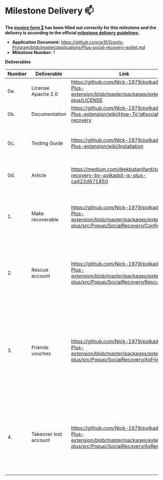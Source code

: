 # Milestone Delivery :mailbox:

**The [invoice form :pencil:](https://docs.google.com/forms/d/e/1FAIpQLSfmNYaoCgrxyhzgoKQ0ynQvnNRoTmgApz9NrMp-hd8mhIiO0A/viewform) has been filled out correctly for this milestone and the delivery is according to the official [milestone delivery guidelines](https://github.com/w3f/Grants-Program/blob/master/docs/milestone-deliverables-guidelines.md).**  

* **Application Document:** https://github.com/w3f/Grants-Program/blob/master/applications/Plus-social-recovery-wallet.md
* **Milestone Number:** 1


**Deliverables**

| Number | Deliverable | Link | Notes |
| ------------- | ------------- | ------------- |------------- |
| 0a. | License Apache 2.0 | https://github.com/Nick-1979/polkadot-Js-Plus-extension/blob/master/packages/extension-plus/LICENSE | 
| 0b. | Documentation | https://github.com/Nick-1979/polkadot-Js-Plus-extension/wiki/How-To's#social-recovery | Inline docs and wiki are available |
| 0c. | Testing Guide	| https://github.com/Nick-1979/polkadot-Js-Plus-extension/wiki/Installation |  Unit tests and testing on westend blockchain are available|
| 0d. | Article	| https://medium.com/@ekbatanifard/social-recovery-by-polkadot-js-plus-ca422d871850 | Social Recovery by Polkadot js Plus |
| 1. | Make recoverable	 | https://github.com/Nick-1979/polkadot-Js-Plus-extension/blob/master/packages/extension-plus/src/Popup/SocialRecovery/Configure.tsx | To make an account recoverable, remove recovery, and even close a recovery process | 
| 2.  | Rescue account	 | https://github.com/Nick-1979/polkadot-Js-Plus-extension/blob/master/packages/extension-plus/src/Popup/SocialRecovery/Rescue.tsx | To rescue a lost acount, as a rescuer, or as a friend, one can start to help rescuing the lost account | 
| 3.  | Friends vouches	 | https://github.com/Nick-1979/polkadot-Js-Plus-extension/blob/master/packages/extension-plus/src/Popup/SocialRecovery/AsFriend.tsx | As a friend of a lost account holder, can vouch for the lost account to be recovered by a rescuer, if the rescuer has already initiated the recovery process | 
| 4.  | Takeover lost account	 | https://github.com/Nick-1979/polkadot-Js-Plus-extension/blob/master/packages/extension-plus/src/Popup/SocialRecovery/AsRescuer.tsx | As a rescuer of a lost account, can withdraw all the balances of the lost account like a proxy account | 
